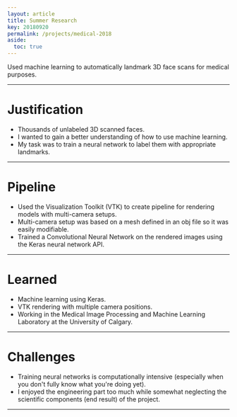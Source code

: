 ```yaml
---
layout: article
title: Summer Research
key: 20180920
permalink: /projects/medical-2018
aside:
  toc: true
---
```


Used machine learning to automatically landmark 3D face scans for medical purposes.

<!--more-->

---

# Justification

- Thousands of unlabeled 3D scanned faces.
- I wanted to gain a better understanding of how to use machine learning.
- My task was to train a neural network to label them with appropriate landmarks.

---

# Pipeline

- Used the Visualization Toolkit (VTK) to create pipeline for rendering models with multi-camera setups.
- Multi-camera setup was based on a mesh defined in an obj file so it was easily modifiable.
- Trained a Convolutional Neural Network on the rendered images using the Keras neural network API.

---

# Learned

- Machine learning using Keras. 
- VTK rendering with multiple camera positions.
- Working in the Medical Image Processing and Machine Learning Laboratory at the University of Calgary.


--- 

# Challenges

- Training neural networks is computationally intensive (especially when you don't fully know what you're doing yet).
- I enjoyed the engineering part too much while somewhat neglecting the scientific components (end result) of the project.


---
